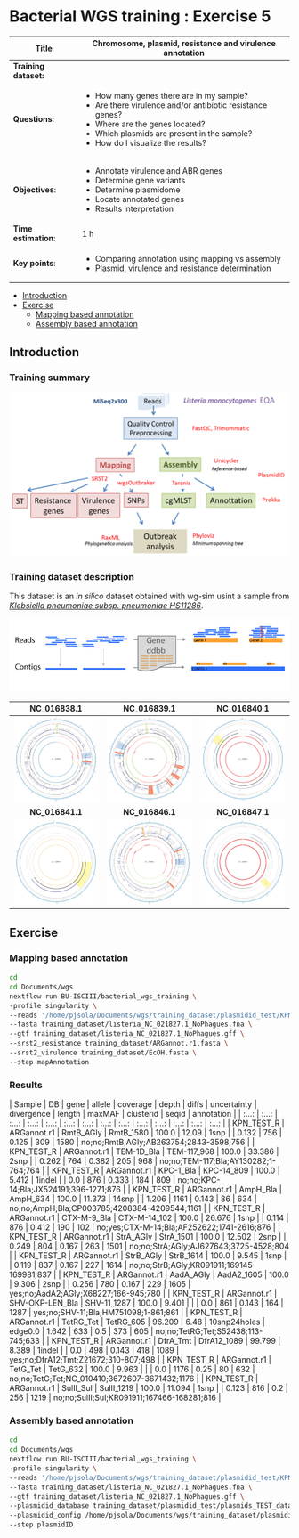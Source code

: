 # Bacterial WGS training : Exercise 5

|**Title**| Chromosome, plasmid, resistance and virulence annotation|
|---------|-------------------------------------------|
|**Training dataset:**|                                |
|**Questions:**| <ul><li>How many genes there are in my sample?</li><li>Are there virulence and/or antibiotic resistance genes?</li><li>Where are the genes located?</li><li>Which plasmids are present in the sample?</li><li>How do I visualize the results?</li></ul>|
|**Objectives**:|<ul><li>Annotate virulence and ABR genes</li><li>Determine gene variants</li><li>Determine plasmidome</li><li>Locate annotated genes</li><li>Results interpretation</li></ul>|  
|**Time estimation**:| 1 h|
|**Key points**:|<ul><li>Comparing annotation using mapping vs assembly</li><li>Plasmid, virulence and resistance determination</li></ul>|
  
- [Introduction](#introduction)
- [Exercise](#exercise)
    - [Mapping based annotation](#mapping-based-annotation)
    - [Assembly based annotation](#assembly-based-annotation)

## Introduction
### Training summary

<p align="center"><img src="img/bacterial_wgs_training.png" alt="Fastqc_1" width="500"></p>

### Training dataset description
This dataset is an *in silico* dataset obtained with wg-sim usint a sample from [*Klebsiella pneumoniae subsp. pneumoniae HS11286*](https://www.ncbi.nlm.nih.gov/genome/?term=klebsiella+pneumoniae).


<p align="center"><img src="https://github.com/BU-ISCIII/bacterial_wgs_training/blob/master/exercises/img/map_vs_assembly.png" width="900"></p>

| NC_016838.1 | NC_016839.1 | NC_016840.1 |
| :---: | :---: | :---: | 
| ![](https://github.com/BU-ISCIII/bacterial_wgs_training/blob/master/exercises/img/KPN_TEST_R_paired_NC_016838.1.png) | ![](https://github.com/BU-ISCIII/bacterial_wgs_training/blob/master/exercises/img/KPN_TEST_R_paired_NC_016839.1.png) | ![](https://github.com/BU-ISCIII/bacterial_wgs_training/blob/master/exercises/img/KPN15_000240185_NC_016840.1.png) | 
| **NC_016841.1** | **NC_016846.1** | **NC_016847.1** |
![](https://github.com/BU-ISCIII/bacterial_wgs_training/blob/master/exercises/img/KPN15_000240185_NC_016841.1.png) | ![](https://github.com/BU-ISCIII/bacterial_wgs_training/blob/master/exercises/img/KPN_TEST_R_paired_NC_016846.1.png) | ![](https://github.com/BU-ISCIII/bacterial_wgs_training/blob/master/exercises/img/KPN15_000240185_NC_016847.1.png) |


## Exercise

### Mapping based annotation

```Bash
cd
cd Documents/wgs
nextflow run BU-ISCIII/bacterial_wgs_training \
-profile singularity \
--reads '/home/pjsola/Documents/wgs/training_dataset/plasmidid_test/KPN_TEST_R{1,2}.fastq.gz' \
--fasta training_dataset/listeria_NC_021827.1_NoPhagues.fna \
--gtf training_dataset/listeria_NC_021827.1_NoPhagues.gff \
--srst2_resistance training_dataset/ARGannot.r1.fasta \
--srst2_virulence training_dataset/EcOH.fasta \
--step mapAnnotation
```
### Results

| Sample | DB | gene | allele | coverage | depth | diffs | uncertainty | divergence | length | maxMAF | clusterid | seqid | annotation |
| :...: | :...: | :...: | :...: | :...: | :...: | :...: | :...: | :...: | :...: | :...: | :...: | :...: | :...: |
| KPN_TEST_R | ARGannot.r1 | RmtB_AGly | RmtB_1580 | 100.0 | 12.09 | 1snp |  | 0.132 | 756 | 0.125 | 309 | 1580 | no;no;RmtB;AGly;AB263754;2843-3598;756 |
| KPN_TEST_R | ARGannot.r1 | TEM-1D_Bla | TEM-117_968 | 100.0 | 33.386 | 2snp |  | 0.262 | 764 | 0.382 | 205 | 968 | no;no;TEM-117;Bla;AY130282;1-764;764 |
| KPN_TEST_R | ARGannot.r1 | KPC-1_Bla | KPC-14_809 | 100.0 | 5.412 | 1indel |  | 0.0 | 876 | 0.333 | 184 | 809 | no;no;KPC-14;Bla;JX524191;396-1271;876 |
| KPN_TEST_R | ARGannot.r1 | AmpH_Bla | AmpH_634 | 100.0 | 11.373 | 14snp |  | 1.206 | 1161 | 0.143 | 86 | 634 | no;no;AmpH;Bla;CP003785;4208384-4209544;1161 |
| KPN_TEST_R | ARGannot.r1 | CTX-M-9_Bla | CTX-M-14_102 | 100.0 | 26.676 | 1snp |  | 0.114 | 876 | 0.412 | 190 | 102 | no;yes;CTX-M-14;Bla;AF252622;1741-2616;876 |
| KPN_TEST_R | ARGannot.r1 | StrA_AGly | StrA_1501 | 100.0 | 12.502 | 2snp |  | 0.249 | 804 | 0.167 | 263 | 1501 | no;no;StrA;AGly;AJ627643;3725-4528;804 |
| KPN_TEST_R | ARGannot.r1 | StrB_AGly | StrB_1614 | 100.0 | 9.545 | 1snp |  | 0.119 | 837 | 0.167 | 227 | 1614 | no;no;StrB;AGly;KR091911;169145-169981;837 |
| KPN_TEST_R | ARGannot.r1 | AadA_AGly | AadA2_1605 | 100.0 | 9.306 | 2snp |  | 0.256 | 780 | 0.167 | 229 | 1605 | yes;no;AadA2;AGly;X68227;166-945;780 |
| KPN_TEST_R | ARGannot.r1 | SHV-OKP-LEN_Bla | SHV-11_1287 | 100.0 | 9.401 |  |  | 0.0 | 861 | 0.143 | 164 | 1287 | yes;no;SHV-11;Bla;HM751098;1-861;861 |
| KPN_TEST_R | ARGannot.r1 | TetRG_Tet | TetRG_605 | 96.209 | 6.48 | 10snp24holes | edge0.0 | 1.642 | 633 | 0.5 | 373 | 605 | no;no;TetRG;Tet;S52438;113-745;633 |
| KPN_TEST_R | ARGannot.r1 | DfrA_Tmt | DfrA12_1089 | 99.799 | 8.389 | 1indel |  | 0.0 | 498 | 0.143 | 418 | 1089 | yes;no;DfrA12;Tmt;Z21672;310-807;498 |
| KPN_TEST_R | ARGannot.r1 | TetG_Tet | TetG_632 | 100.0 | 9.963 |  |  | 0.0 | 1176 | 0.25 | 80 | 632 | no;no;TetG;Tet;NC_010410;3672607-3671432;1176 |
| KPN_TEST_R | ARGannot.r1 | SulII_Sul | SulII_1219 | 100.0 | 11.094 | 1snp |  | 0.123 | 816 | 0.2 | 256 | 1219 | no;no;SulII;Sul;KR091911;167466-168281;816 |


### Assembly based annotation

```Bash
cd
cd Documents/wgs
nextflow run BU-ISCIII/bacterial_wgs_training \
-profile singularity \
--reads '/home/pjsola/Documents/wgs/training_dataset/plasmidid_test/KPN_TEST_R{1,2}.fastq.gz' \
--fasta training_dataset/listeria_NC_021827.1_NoPhagues.fna \
--gtf training_dataset/listeria_NC_021827.1_NoPhagues.gff \
--plasmidid_database training_dataset/plasmidid_test/plasmids_TEST_database.fasta \
--plasmidid_config /home/pjsola/Documents/wgs/training_dataset/plasmidid_test/plasmidid_config.txt \
--step plasmidID
```
